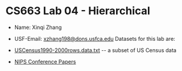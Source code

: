 # CS663 Lab 04 - Hierarchical

* Name: Xinqi Zhang
* USF-Email: xzhang198@dons.usfca.edu
Datasets for this lab are:

* [USCensus1990-2000rows.data.txt](USCensus1990-2000rows.data.txt) -- a subset of US Census data
* [NIPS Conference Papers](https://archive.ics.uci.edu/ml/datasets/NIPS+Conference+Papers+1987-2015#)
